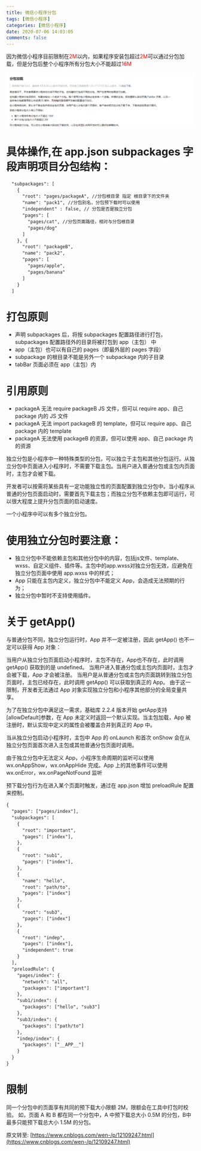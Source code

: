 ```yaml
---
title: 微信小程序分包
tags: [微信小程序]
categories: [微信小程序]
date: 2020-07-06 14:03:05
comments: false
---
```


因为微信小程序目前限制在<font color="red">2M</font>以内，如果程序安装包超过<font color="red">2M</font>可以通过分包加载，但是分包后整个小程序所有分包大小不能超过<font color="red">16M</font>
<!-- more -->

![](/images/2020-07-06_102851.png)

# 具体操作,在 app.json subpackages 字段声明项目分包结构：
```html
  "subpackages": [
    {
      "root": "pages/packageA", //分包根目录 指定 根目录下的文件夹
      "name": "pack1", //分包别名，分包预下载时可以使用
      "independent" : false, // 分包是否是独立分包
      "pages": [
        "pages/cat", //分包页面路径，相对与分包根目录
        "pages/dog"
      ]
    }, {
      "root": "packageB",
      "name": "pack2",
      "pages": [
        "pages/apple",
        "pages/banana"
      ]
    }
  ]
```

# 打包原则

* 声明 subpackages 后，将按 subpackages 配置路径进行打包，subpackages 配置路径外的目录将被打包到 app（主包） 中
* app（主包）也可以有自己的 pages（即最外层的 pages 字段）
* subpackage 的根目录不能是另外一个 subpackage 内的子目录
* tabBar 页面必须在 app（主包）内

# 引用原则

* packageA 无法 require packageB JS 文件，但可以 require app、自己 package 内的 JS 文件
* packageA 无法 import packageB 的 template，但可以 require app、自己 package 内的 template
* packageA 无法使用 packageB 的资源，但可以使用 app、自己 package 内的资源

独立分包是小程序中一种特殊类型的分包，可以独立于主包和其他分包运行。从独立分包中页面进入小程序时，不需要下载主包。当用户进入普通分包或主包内页面时，主包才会被下载。

开发者可以按需将某些具有一定功能独立性的页面配置到独立分包中。当小程序从普通的分包页面启动时，需要首先下载主包；而独立分包不依赖主包即可运行，可以很大程度上提升分包页面的启动速度。

一个小程序中可以有多个独立分包。

# 使用独立分包时要注意：

* 独立分包中不能依赖主包和其他分包中的内容，包括js文件、template、wxss、自定义组件、插件等。主包中的app.wxss对独立分包无效，应避免在独立分包页面中使用 app.wxss 中的样式；
* App 只能在主包内定义，独立分包中不能定义 App，会造成无法预期的行为；
* 独立分包中暂时不支持使用插件。
# 关于 getApp()
与普通分包不同，独立分包运行时，App 并不一定被注册，因此 getApp() 也不一定可以获得 App 对象：

当用户从独立分包页面启动小程序时，主包不存在，App也不存在，此时调用 getApp() 获取到的是 undefined。 当用户进入普通分包或主包内页面时，主包才会被下载，App 才会被注册。
当用户是从普通分包或主包内页面跳转到独立分包页面时，主包已经存在，此时调用 getApp() 可以获取到真正的 App。
由于这一限制，开发者无法通过 App 对象实现独立分包和小程序其他部分的全局变量共享。

为了在独立分包中满足这一需求，基础库 2.2.4 版本开始 getApp支持 [allowDefault]参数，在 App 未定义时返回一个默认实现。当主包加载，App 被注册时，默认实现中定义的属性会被覆盖合并到真正的 App 中。

 

当从独立分包启动小程序时，主包中 App 的 onLaunch 和首次 onShow 会在从独立分包页面首次进入主包或其他普通分包页面时调用。

由于独立分包中无法定义 App，小程序生命周期的监听可以使用 wx.onAppShow，wx.onAppHide 完成。App 上的其他事件可以使用 wx.onError，wx.onPageNotFound 监听

 

预下载分包行为在进入某个页面时触发，通过在 app.json 增加 preloadRule 配置来控制。

```html
{
  "pages": ["pages/index"],
  "subpackages": [
    {
      "root": "important",
      "pages": ["index"],
    },
    {
      "root": "sub1",
      "pages": ["index"],
    },
    {
      "name": "hello",
      "root": "path/to",
      "pages": ["index"]
    },
    {
      "root": "sub3",
      "pages": ["index"]
    },
    {
      "root": "indep",
      "pages": ["index"],
      "independent": true
    }
  ],
  "preloadRule": {
    "pages/index": {
      "network": "all",
      "packages": ["important"]
    },
    "sub1/index": {
      "packages": ["hello", "sub3"]
    },
    "sub3/index": {
      "packages": ["path/to"]
    },
    "indep/index": {
      "packages": ["__APP__"]
    }
  }
}
```

# 限制
同一个分包中的页面享有共同的预下载大小限额 2M，限额会在工具中打包时校验。
如，页面 A 和 B 都在同一个分包中，A 中预下载总大小 0.5M 的分包，B中最多只能预下载总大小 1.5M 的分包。

原文转至: [https://www.cnblogs.com/wen-/p/12109247.html](https://www.cnblogs.com/wen-/p/12109247.html)